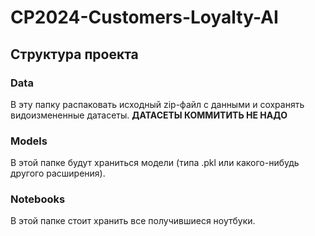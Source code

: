 # CP2024-Customers-Loyalty-AI
## Структура проекта
### Data
В эту папку распаковать исходный zip-файл с данными и сохранять
видоизмененные датасеты.
**ДАТАСЕТЫ КОММИТИТЬ НЕ НАДО**
### Models
В этой папке будут храниться модели (типа .pkl или какого-нибудь
другого расширения).
### Notebooks
В этой папке стоит хранить все получившиеся ноутбуки.